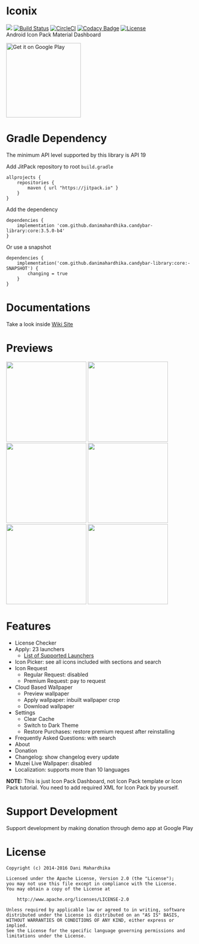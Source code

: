 # Iconix
[![](https://jitpack.io/v/danimahardhika/candybar-library.svg)](https://jitpack.io/#danimahardhika/candybar-library) [![Build Status](https://travis-ci.org/danimahardhika/candybar-library.svg?branch=master)](https://travis-ci.org/danimahardhika/candybar-library) [![CircleCI](https://circleci.com/gh/danimahardhika/candybar-library.svg?style=svg)](https://circleci.com/gh/danimahardhika/candybar-library) [![Codacy Badge](https://api.codacy.com/project/badge/Grade/108f01d34ab2456b866c5700f03591a5)](https://www.codacy.com/app/danimahardhika/candybar-library?utm_source=github.com&amp;utm_medium=referral&amp;utm_content=danimahardhika/candybar-library&amp;utm_campaign=Badge_Grade) [![License](https://img.shields.io/badge/License-Apache%202.0-blue.svg)](https://opensource.org/licenses/Apache-2.0) 
<br>Android Icon Pack Material Dashboard
<p><a href='https://play.google.com/store/apps/details?id=cue.iconix'><img alt='Get it on Google Play' src='https://play.google.com/intl/en_us/badges/images/generic/en_badge_web_generic.png' width="200"/></a></p>

# Gradle Dependency
The minimum API level supported by this library is API 19

Add JitPack repository to root ```build.gradle```
```Gradle
allprojects {
    repositories {
        maven { url "https://jitpack.io" }
    }
}
```
Add the dependency
```Gradle
dependencies {
    implementation 'com.github.danimahardhika.candybar-library:core:3.5.0-b4'
}
```
Or use a snapshot
```Gradle
dependencies {
    implementation('com.github.danimahardhika.candybar-library:core:-SNAPSHOT') {
        changing = true
    }
}
```

# Documentations
Take a look inside [Wiki Site](https://github.com/danimahardhika/candybar-library/wiki)

# Previews
<img src="https://lh3.googleusercontent.com/K__o7yPPne2aDCTFcb_NdN_5rdITcMsLJr34YVgVcJCP1JNSjM3AQDEaFubTAEo8hg=w958-h937-rw?.jpg" width="215"/> <img src="https://lh3.googleusercontent.com/NgKBfmJSzrQFjcsb7lzVrdhJO7hHEPx4ycBap3m9kucyvIhyM_6WBmjFCTZYdu-D7mQ=w958-h937-rw?.jpg" width="215"/> <img src="https://lh3.googleusercontent.com/3Iw26epznHx5x_mdjXPllPyJwM6r_-b77twnH3N1WdawcaZxVMs-ZpsLo_uz0RkaiEwq=w958-h937-rw?.jpg" width="215"/> <img src="https://lh3.googleusercontent.com/5t5gVmIVlczla0OxQN1kdDi1ZIniAiG_etPdONz4oV_7XdXRjttHueuUlvbihComcqKl=w958-h937-rw?.jpg" width="215"/>
<img src="https://lh3.googleusercontent.com/9qmVssXaN4FILsjTGrr7cmCcfUnzFMZtwardF7drIlpnYmw0n7QRpkdLqamhSZu2aq4=w958-h937-rw?.jpg" width="215"/> <img src="https://lh3.googleusercontent.com/OkuTrPhKfsYqpuPV5WTp6qdtSrr1gl-KqvYnKzwRsJYEvh1ta-gbJHjUOXKpKpk48eA=w958-h937-rw?.jpg" width="215"/>

# Features
* License Checker
* Apply: 23 launchers
  * [List of Supported Launchers](https://github.com/danimahardhika/candybar-library/wiki/List-of-Supported-Launcher)
* Icon Picker: see all icons included with sections and search
* Icon Request
  * Regular Request: disabled
  * Premium Request: pay to request
* Cloud Based Wallpaper
  * Preview wallpaper
  * Apply wallpaper: inbuilt wallpaper crop
  * Download wallpaper
* Settings
  * Clear Cache
  * Switch to Dark Theme
  * Restore Purchases: restore premium request after reinstalling
* Frequently Asked Questions: with search
* About
* Donation
* Changelog: show changelog every update
* Muzei Live Wallpaper: disabled
* Localization: supports more than 10 languages

**NOTE:** This is just Icon Pack Dashboard, not Icon Pack template or Icon Pack tutorial. You need to add required XML for Icon Pack by yourself.

# Support Development
Support development by making donation through demo app at Google Play


# License
```
Copyright (c) 2014-2016 Dani Mahardhika

Licensed under the Apache License, Version 2.0 (the "License");
you may not use this file except in compliance with the License.
You may obtain a copy of the License at

    http://www.apache.org/licenses/LICENSE-2.0

Unless required by applicable law or agreed to in writing, software
distributed under the License is distributed on an "AS IS" BASIS,
WITHOUT WARRANTIES OR CONDITIONS OF ANY KIND, either express or implied.
See the License for the specific language governing permissions and
limitations under the License.
```
